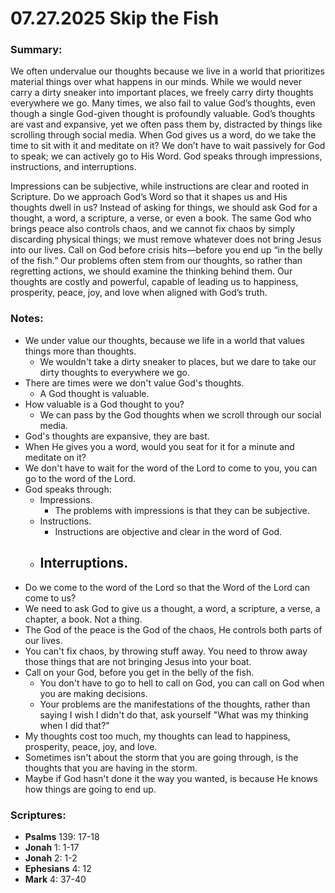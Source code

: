 # 07.27.2025 Skip the Fish 

### Summary:
We often undervalue our thoughts because we live in a world that prioritizes material things over what happens in our minds.
While we would never carry a dirty sneaker into important places, we freely carry dirty thoughts everywhere we go.
Many times, we also fail to value God’s thoughts, even though a single God-given thought is profoundly valuable.
God’s thoughts are vast and expansive, yet we often pass them by, distracted by things like scrolling through social media.
When God gives us a word, do we take the time to sit with it and meditate on it? We don’t have to wait passively for God to speak; we can actively go to His Word.
God speaks through impressions, instructions, and interruptions.

Impressions can be subjective, while instructions are clear and rooted in Scripture.
Do we approach God’s Word so that it shapes us and His thoughts dwell in us? Instead of asking for things, we should ask God for a thought, a word, a scripture, a verse, or even a book.
The same God who brings peace also controls chaos, and we cannot fix chaos by simply discarding physical things; we must remove whatever does not bring Jesus into our lives.
Call on God before crisis hits—before you end up “in the belly of the fish.” Our problems often stem from our thoughts, so rather than regretting actions, we should examine the thinking behind them.
Our thoughts are costly and powerful, capable of leading us to happiness, prosperity, peace, joy, and love when aligned with God’s truth.

### Notes:
- We under value our thoughts, because we life in a world that values things more than thoughts.
    - We wouldn't take a dirty sneaker to places, but we dare to take our dirty thoughts to everywhere we go.
- There are times were we don't value God's thoughts.
    - A God thought is valuable.
- How valuable is a God thought to you?
    - We can pass by the God thoughts when we scroll through our social media.
- God's thoughts are expansive, they are bast.
- When He gives you a word, would you seat for it for a minute and meditate on it?
- We don't have to wait for the word of the Lord to come to you, you can go to the word of the Lord.
- God speaks through:
    - Impressions.
        - The problems with impressions is that they can be subjective.
    - Instructions.
        - Instructions are objective and clear in the word of God.
    - Interruptions.
        - 
- Do we come to the word of the Lord so that the Word of the Lord can come to us?        
- We need to ask God to give us a thought, a word, a scripture, a verse, a chapter, a book. Not a thing.
- The God of the peace is the God of the chaos, He controls both parts of our lives.
- You can't fix chaos, by throwing stuff away. You need to throw away those things that are not bringing Jesus into your boat.
- Call on your God, before you get in the belly of the fish.
    - You don't have to go to hell to call on God, you can call on God when you are making decisions.
    - Your problems are the manifestations of the thoughts, rather than saying I wish I didn't do that, ask yourself "What was my thinking when I did that?"
- My thoughts cost too much, my thoughts can lead to happiness, prosperity, peace, joy, and love.
- Sometimes isn't about the storm that you are going through, is the thoughts that you are having in the storm.
- Maybe if God hasn't done it the way you wanted, is because He knows how things are going to end up.

### Scriptures:
- **Psalms** 139: 17-18 
- **Jonah** 1: 1-17
- **Jonah** 2: 1-2
- **Ephesians** 4: 12
- **Mark** 4: 37-40
